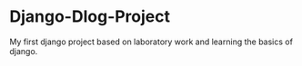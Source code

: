 # Django-Dlog-Project
My first django project based on laboratory work and learning the basics of django.
